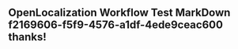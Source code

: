 <properties
ms.topic="hero-topic"
ms.test1="hero-topic"
ms.test2="test"/>

## OpenLocalization Workflow Test MarkDown f2169606-f5f9-4576-a1df-4ede9ceac600 thanks!
